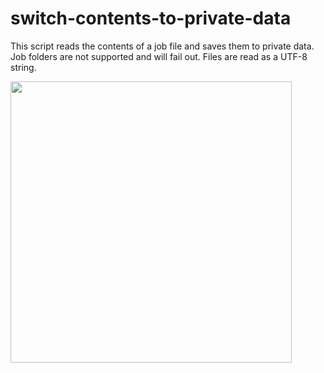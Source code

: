 # switch-contents-to-private-data
This script reads the contents of a job file and saves them to private data. Job folders are not supported and will fail out. Files are read as a UTF-8 string.
 
<img src="https://i.imgur.com/fvEaBgi.png" width="450">
